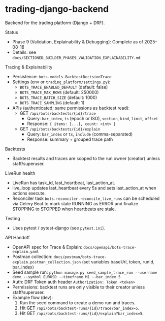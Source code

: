 # trading-django-backend

Backend for the trading platform (Django + DRF).

Status
- Phase 9 (Validation, Explainability & Debugging): Complete as of 2025-08-18
- Details: see `docs/SECTIONED_BUILDER_PHASE9_VALIDATION_EXPLAINABILITY.md`

Tracing & Explainability
- Persistence: `bots.models.BacktestDecisionTrace`
- Settings (env or `trading_platform/settings.py`):
  - `BOTS_TRACE_ENABLED_DEFAULT` (default: false)
  - `BOTS_TRACE_MAX_ROWS` (default: 250000)
  - `BOTS_TRACE_BATCH_SIZE` (default: 1000)
  - `BOTS_TRACE_SAMPLING` (default: 1)
- APIs (authenticated; same permissions as backtest read):
  - GET `/api/bots/backtests/{id}/trace`
    - Query: `bar_index`, `ts` (epoch or ISO), `section`, `kind`, `limit`, `offset`
    - Response: `{ items: [...], count: <int> }`
  - GET `/api/bots/backtests/{id}/explain`
    - Query: `bar_index` or `ts`, `include` (comma-separated)
    - Response: summary + grouped trace path

Backtests
- Backtest results and traces are scoped to the run owner (creator) unless staff/superuser.

LiveRun health
- LiveRun has task_id, last_heartbeat, last_action_at.
- live_loop updates last_heartbeat every 5s and sets last_action_at when actions execute.
- Reconciler task `bots.reconciler.reconcile_live_runs` can be scheduled via Celery Beat to mark stale RUNNING as ERROR and finalize STOPPING to STOPPED when heartbeats are stale.

Testing
- Uses pytest / pytest-django (see `pytest.ini`).

API Handoff
- OpenAPI spec for Trace & Explain: `docs/openapi/bots-trace-explain.yaml`
- Postman collection: `docs/postman/bots-trace-explain.postman_collection.json` (set variables baseUrl, token, runId, bar_index)
- Seed sample run: `python manage.py seed_sample_trace_run --username demo --symbol EURUSD --timeframe M1 --bar_index 5`
- Auth: DRF Token auth header `Authorization: Token <token>`
- Permissions: backtest runs are only visible to their creator unless staff/superuser.
- Example flow (dev):
  1) Run the seed command to create a demo run and traces.
  2) Hit GET `/api/bots/backtest-runs/{id}/trace?bar_index=5`.
  3) Hit GET `/api/bots/backtest-runs/{id}/explain?bar_index=5`.